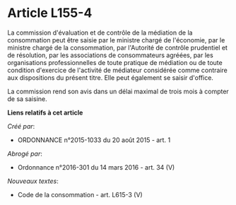 # Article L155-4

La commission d'évaluation et de contrôle de la médiation de la consommation peut être saisie par le ministre chargé de
l'économie, par le ministre chargé de la consommation, par l'Autorité de contrôle prudentiel et de résolution, par les
associations de consommateurs agréées, par les organisations professionnelles de toute pratique de médiation ou de toute
condition d'exercice de l'activité de médiateur considérée comme contraire aux dispositions du présent titre. Elle peut
également se saisir d'office. 

La commission rend son avis dans un délai maximal de trois mois à compter de sa saisine.

**Liens relatifs à cet article**

_Créé par_:

  - ORDONNANCE n°2015-1033 du 20 août 2015 - art. 1

_Abrogé par_:

  - Ordonnance n°2016-301 du 14 mars 2016 - art. 34 (V)

_Nouveaux textes_:

  - Code de la consommation - art. L615-3 (V)
